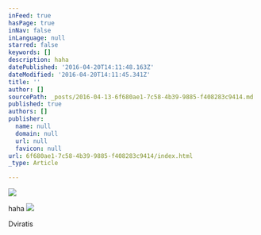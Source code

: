 ```yaml
---
inFeed: true
hasPage: true
inNav: false
inLanguage: null
starred: false
keywords: []
description: haha
datePublished: '2016-04-20T14:11:48.163Z'
dateModified: '2016-04-20T14:11:45.341Z'
title: ''
author: []
sourcePath: _posts/2016-04-13-6f680ae1-7c58-4b39-9885-f408283c9414.md
published: true
authors: []
publisher:
  name: null
  domain: null
  url: null
  favicon: null
url: 6f680ae1-7c58-4b39-9885-f408283c9414/index.html
_type: Article

---
```

![](https://the-grid-user-content.s3-us-west-2.amazonaws.com/f09843ac-0b8e-4351-95b4-0bf26977b20a.jpg)

haha
![](https://the-grid-user-content.s3-us-west-2.amazonaws.com/db80599d-faba-4910-a410-168f1e5c55dc.jpg)

Dviratis